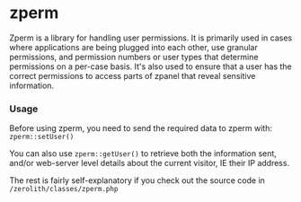 # zperm

Zperm is a library for handling user permissions.
It is primarily used in cases where applications are being plugged into each other, use granular permissions, and permission numbers or user types that determine permissions on a per-case basis.
It's also used to ensure that a user has the correct permissions to access parts of zpanel that reveal sensitive information.


### Usage

Before using zperm, you need to send the required data to zperm with:
`zperm::setUser()`

You can also use `zperm::getUser()` to retrieve both the information sent, and/or web-server level details about the current visitor, IE their IP address.

The rest is fairly self-explanatory if you check out the source code in `/zerolith/classes/zperm.php`
